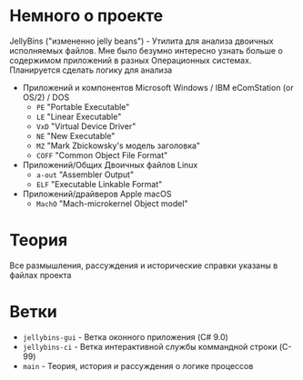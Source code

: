 # Немного о проекте
JellyBins ("измененно jelly beans") - Утилита для анализа двоичных исполняемых файлов. Мне было безумно интересно узнать больше о содержимом приложений в разных Операционных системах.
Планируется сделать логику для анализа
 - Приложений и компонентов Microsoft Windows / IBM eComStation (or OS/2) / DOS
    - ```PE``` "Portable Executable"
    - ```LE``` "Linear Executable"
    - ```VxD``` "Virtual Device Driver"
    - ```NE``` "New Executable"
    - ```MZ``` "Mark Zbickowsky's модель заголовка"
    - ```COFF``` "Common Object File Format"
- Приложений/Общих Двоичных файлов Linux
    - ```a-out``` "Assembler Output"
    - ```ELF``` "Executable Linkable Format"
- Приложений/драйверов Apple macOS
    - ```MachO``` "Mach-microkernel Object model"

# Теория
Все размышления, рассуждения и исторические справки указаны в файлах проекта

# Ветки
 - ```jellybins-gui``` - Ветка оконного приложения (C# 9.0)
 - ```jellybins-ci``` - Ветка интерактивной службы коммандной строки (C-99)
 - ```main``` - Теория, история и рассуждения о логике процессов
